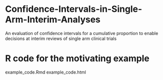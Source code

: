 # Confidence-Intervals-in-Single-Arm-Interim-Analyses
An evaluation of confidence intervals for a cumulative proportion to enable decisions at interim reviews of single arm clinical trials

# R code for the motivating example
example_code.Rmd
example_code.html

